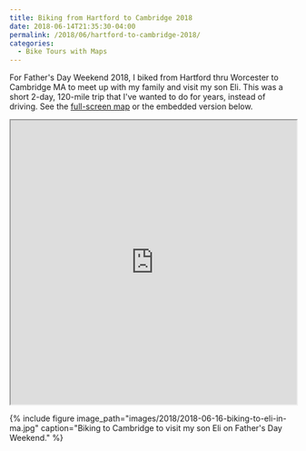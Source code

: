 ```yaml
---
title: Biking from Hartford to Cambridge 2018
date: 2018-06-14T21:35:30-04:00
permalink: /2018/06/hartford-to-cambridge-2018/
categories:
  - Bike Tours with Maps
---
```

For Father's Day Weekend 2018, I biked from Hartford thru Worcester to Cambridge MA to meet up with my family and visit my son Eli. This was a short 2-day, 120-mile trip that I've wanted to do for years, instead of driving. See the [full-screen map](https://jackdougherty.github.io/bikemapcode/#8/42.276/-71.948) or the embedded version below.

<iframe src="https://jackdougherty.github.io/bikemapcode/#8/42.276/-71.948" width="100%" height="500px"></iframe>

{% include figure image_path="images/2018/2018-06-16-biking-to-eli-in-ma.jpg" caption="Biking to Cambridge to visit my son Eli on Father's Day Weekend." %}
